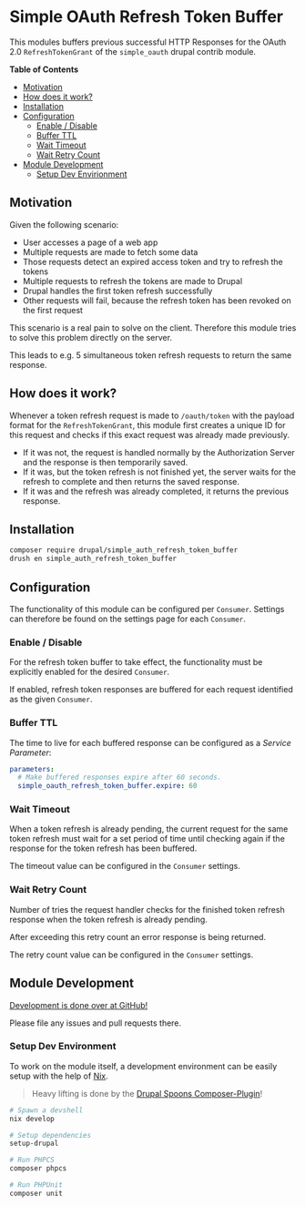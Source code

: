 # Simple OAuth Refresh Token Buffer

This modules buffers previous successful HTTP Responses for the
OAuth 2.0 `RefreshTokenGrant` of the `simple_oauth` drupal contrib module.

**Table of Contents**

- [Motivation](#motivation)
- [How does it work?](#how-does-it-work)
- [Installation](#installation)
- [Configuration](#configuration)
  - [Enable / Disable](#enable--disable)
  - [Buffer TTL](#buffer-ttl)
  - [Wait Timeout](#wait-timeout)
  - [Wait Retry Count](#wait-retry-count)
- [Module Development](#module-development)
  - [Setup Dev Envirionment](#setup-dev-environment)

## Motivation

Given the following scenario:

- User accesses a page of a web app
- Multiple requests are made to fetch some data
- Those requests detect an expired access token and try to refresh the tokens
- Multiple requests to refresh the tokens are made to Drupal
- Drupal handles the first token refresh successfully
- Other requests will fail, because the refresh token has been revoked on
  the first request

This scenario is a real pain to solve on the client.
Therefore this module tries to solve this problem directly on the server.

This leads to e.g. 5 simultaneous token refresh requests to return the same
response.

## How does it work?

Whenever a token refresh request is made to `/oauth/token` with the payload
format for
the `RefreshTokenGrant`, this module first creates a unique ID for this
request and
checks if this exact request was already made previously.

- If it was not, the request is handled normally by the Authorization Server
  and the response is then temporarily saved.
- If it was, but the token refresh is not finished yet, the server waits
  for the refresh to complete and then returns the saved response.
- If it was and the refresh was already completed, it returns the previous
  response.

## Installation

```bash
composer require drupal/simple_auth_refresh_token_buffer
drush en simple_auth_refresh_token_buffer
```

## Configuration

The functionality of this module can be configured per `Consumer`.
Settings can therefore be found on the settings page for each `Consumer`.

### Enable / Disable

For the refresh token buffer to take effect, the functionality must be
explicitly enabled for the desired `Consumer`.

If enabled, refresh token responses are buffered for each request identified
as the given `Consumer`.

### Buffer TTL

The time to live for each buffered response can be configured as a
*Service Parameter*:

```services.yml
parameters:
  # Make buffered responses expire after 60 seconds.
  simple_oauth_refresh_token_buffer.expire: 60
```

### Wait Timeout

When a token refresh is already pending, the current request for the same token
refresh must wait for a set period of time until checking again if the response
for the token refresh has been buffered.

The timeout value can be configured in the `Consumer` settings.

### Wait Retry Count

Number of tries the request handler checks for the finished token refresh
response when the token refresh is already pending.

After exceeding this retry count an error response is being returned.

The retry count value can be configured in the `Consumer` settings.

## Module Development

[Development is done over at GitHub!](https://github.com/wunderwerkio/drupal-simple-oauth-refresh-token-buffer)

Please file any issues and pull requests there.

### Setup Dev Environment

To work on the module itself, a development environment can be easily setup with the help of [Nix](https://nixos.org/).

> Heavy lifting is done by the [Drupal Spoons Composer-Plugin](https://gitlab.com/drupalspoons/composer-plugin)!

```sh
# Spawn a devshell
nix develop

# Setup dependencies
setup-drupal

# Run PHPCS
composer phpcs

# Run PHPUnit
composer unit
```
